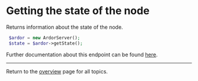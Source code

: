 # Getting the state of the node

Returns information about the state of the node.

```php
 $ardor = new ArdorServer();        
 $state = $ardor->getState();
```

Further documentation about this endpoint can be found [here](https://ardordocs.jelurida.com/Server_Info#Get_State).

---
Return to the [overview](../overview.md) page for all topics.